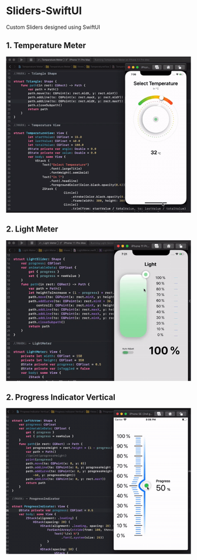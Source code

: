 # Sliders-SwiftUI
Custom Sliders designed using SwiftUI

## 1. Temperature Meter

![](TemperatureMeter.gif)

## 2. Light Meter

![](LightMeter.gif)

## 2. Progress Indicator Vertical

![](ProgressIndicatorVertical.gif)
